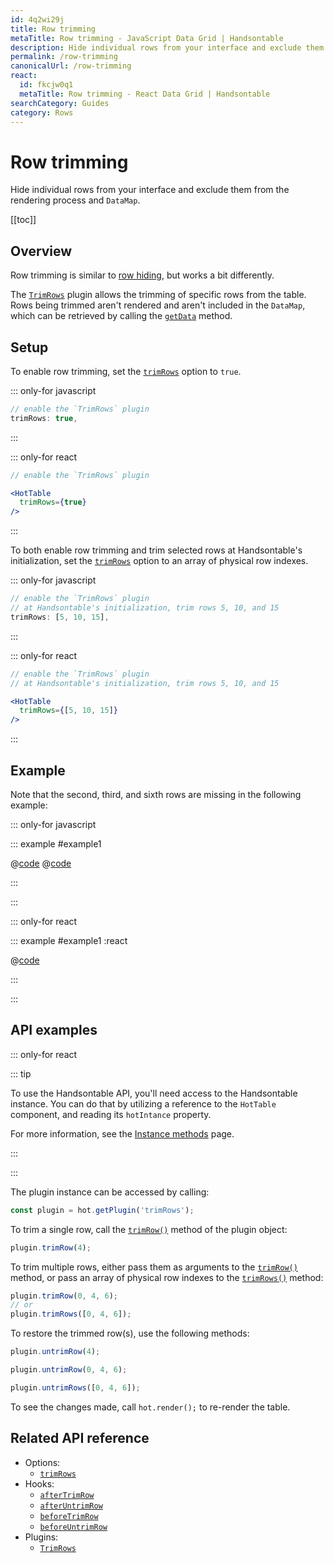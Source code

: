```yaml
---
id: 4q2wi29j
title: Row trimming
metaTitle: Row trimming - JavaScript Data Grid | Handsontable
description: Hide individual rows from your interface and exclude them from the rendering process and DataMap. This feature is similar, but not the same, as "hiding rows".
permalink: /row-trimming
canonicalUrl: /row-trimming
react:
  id: fkcjw0q1
  metaTitle: Row trimming - React Data Grid | Handsontable
searchCategory: Guides
category: Rows
---
```


# Row trimming

Hide individual rows from your interface and exclude them from the rendering process and `DataMap`.

[[toc]]

## Overview

Row trimming is similar to [row hiding](@/guides/rows/row-hiding/row-hiding.md), but works a bit differently.

The [`TrimRows`](@/api/trimRows.md) plugin allows the trimming of specific rows from the table. Rows being trimmed aren't rendered and aren't included in the `DataMap`, which can be retrieved by calling the [`getData`](@/api/core.md#getdata) method.

## Setup

To enable row trimming, set the [`trimRows`](@/api/options.md#trimrows) option to `true`.

::: only-for javascript

```js
// enable the `TrimRows` plugin
trimRows: true,
```

:::

::: only-for react

```jsx
// enable the `TrimRows` plugin

<HotTable
  trimRows={true}
/>
```

:::

To both enable row trimming and trim selected rows at Handsontable's initialization, set the [`trimRows`](@/api/options.md#trimrows) option to an array of physical row indexes.

::: only-for javascript

```js
// enable the `TrimRows` plugin
// at Handsontable's initialization, trim rows 5, 10, and 15
trimRows: [5, 10, 15],
```

:::

::: only-for react

```jsx
// enable the `TrimRows` plugin
// at Handsontable's initialization, trim rows 5, 10, and 15

<HotTable
  trimRows={[5, 10, 15]}
/>
```

:::

## Example

Note that the second, third, and sixth rows are missing in the following example:

::: only-for javascript

::: example #example1

@[code](@/content/guides/rows/row-trimming/javascript/example1.js)
@[code](@/content/guides/rows/row-trimming/javascript/example1.ts)

:::

:::

::: only-for react

::: example #example1 :react

@[code](@/content/guides/rows/row-trimming/react/example1.jsx)

:::

:::

## API examples

::: only-for react

::: tip

To use the Handsontable API, you'll need access to the Handsontable instance. You can do that by utilizing a reference to the `HotTable` component, and reading its `hotIntance` property.

For more information, see the [Instance methods](@/guides/getting-started/react-methods/react-methods.md) page.

:::

:::

The plugin instance can be accessed by calling:

```js
const plugin = hot.getPlugin('trimRows');
```

To trim a single row, call the [`trimRow()`](@/api/trimRows.md#trimrow) method of the plugin object:

```js
plugin.trimRow(4);
```
To trim multiple rows, either pass them as arguments to the [`trimRow()`](@/api/trimRows.md#trimrow) method, or pass an array of physical row indexes to the [`trimRows()`](@/api/trimRows.md#trimrows) method:

```js
plugin.trimRow(0, 4, 6);
// or
plugin.trimRows([0, 4, 6]);
```

To restore the trimmed row(s), use the following methods:

```js
plugin.untrimRow(4);
```
```js
plugin.untrimRow(0, 4, 6);
```
```js
plugin.untrimRows([0, 4, 6]);
```

To see the changes made, call `hot.render();` to re-render the table.

## Related API reference

- Options:
  - [`trimRows`](@/api/options.md#trimrows)
- Hooks:
  - [`afterTrimRow`](@/api/hooks.md#aftertrimrow)
  - [`afterUntrimRow`](@/api/hooks.md#afteruntrimrow)
  - [`beforeTrimRow`](@/api/hooks.md#beforetrimrow)
  - [`beforeUntrimRow`](@/api/hooks.md#beforeuntrimrow)
- Plugins:
  - [`TrimRows`](@/api/trimRows.md)
